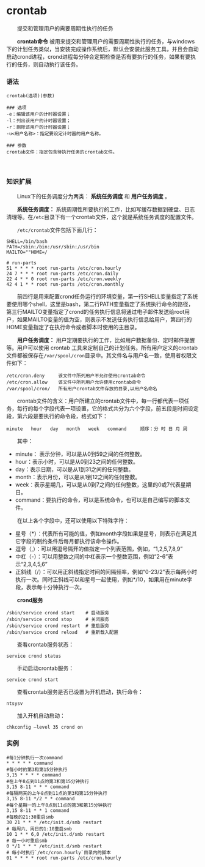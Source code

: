 # crontab

　　提交和管理用户的需要周期性执行的任务

　　**crontab命令** 被用来提交和管理用户的需要周期性执行的任务，与windows下的计划任务类似，当安装完成操作系统后，默认会安装此服务工具，并且会自动启动crond进程，crond进程每分钟会定期检查是否有要执行的任务，如果有要执行的任务，则自动执行该任务。

### 语法

```
crontab(选项)(参数)

### 选项
-e：编辑该用户的计时器设置；
-l：列出该用户的计时器设置；
-r：删除该用户的计时器设置；
-u<用户名称>：指定要设定计时器的用户名称。

### 参数
crontab文件：指定包含待执行任务的crontab文件。
```

　　‍

### 知识扩展

　　Linux下的任务调度分为两类： **系统任务调度** 和 **用户任务调度** 。

　　**系统任务调度：**  系统周期性所要执行的工作，比如写缓存数据到硬盘、日志清理等。在`/etc`​目录下有一个crontab文件，这个就是系统任务调度的配置文件。

　　​`/etc/crontab`​文件包括下面几行：

```
SHELL=/bin/bash
PATH=/sbin:/bin:/usr/sbin:/usr/bin
MAILTO=""HOME=/

# run-parts
51 * * * * root run-parts /etc/cron.hourly
24 7 * * * root run-parts /etc/cron.daily
22 4 * * 0 root run-parts /etc/cron.weekly
42 4 1 * * root run-parts /etc/cron.monthly
```

　　前四行是用来配置crond任务运行的环境变量，第一行SHELL变量指定了系统要使用哪个shell，这里是bash，第二行PATH变量指定了系统执行命令的路径，第三行MAILTO变量指定了crond的任务执行信息将通过电子邮件发送给root用户，如果MAILTO变量的值为空，则表示不发送任务执行信息给用户，第四行的HOME变量指定了在执行命令或者脚本时使用的主目录。

　　**用户任务调度：**  用户定期要执行的工作，比如用户数据备份、定时邮件提醒等。用户可以使用 crontab 工具来定制自己的计划任务。所有用户定义的crontab文件都被保存在`/var/spool/cron`​目录中。其文件名与用户名一致，使用者权限文件如下：

```
/etc/cron.deny     该文件中所列用户不允许使用crontab命令
/etc/cron.allow    该文件中所列用户允许使用crontab命令
/var/spool/cron/   所有用户crontab文件存放的目录,以用户名命名
```

　　crontab文件的含义：用户所建立的crontab文件中，每一行都代表一项任务，每行的每个字段代表一项设置，它的格式共分为六个字段，前五段是时间设定段，第六段是要执行的命令段，格式如下：

```
minute   hour   day   month   week   command     顺序：分 时 日 月 周
```

　　其中：

* minute： 表示分钟，可以是从0到59之间的任何整数。
* hour：表示小时，可以是从0到23之间的任何整数。
* day：表示日期，可以是从1到31之间的任何整数。
* month：表示月份，可以是从1到12之间的任何整数。
* week：表示星期几，可以是从0到7之间的任何整数，这里的0或7代表星期日。
* command：要执行的命令，可以是系统命令，也可以是自己编写的脚本文件。

　　在以上各个字段中，还可以使用以下特殊字符：

* 星号（*）：代表所有可能的值，例如month字段如果是星号，则表示在满足其它字段的制约条件后每月都执行该命令操作。
* 逗号（,）：可以用逗号隔开的值指定一个列表范围，例如，“1,2,5,7,8,9”
* 中杠（-）：可以用整数之间的中杠表示一个整数范围，例如“2-6”表示“2,3,4,5,6”
* 正斜线（/）：可以用正斜线指定时间的间隔频率，例如“0-23/2”表示每两小时执行一次。同时正斜线可以和星号一起使用，例如*/10，如果用在minute字段，表示每十分钟执行一次。

　　**crond服务**

```
/sbin/service crond start    # 启动服务
/sbin/service crond stop     # 关闭服务
/sbin/service crond restart  # 重启服务
/sbin/service crond reload   # 重新载入配置
```

　　查看crontab服务状态：

```
service crond status
```

　　手动启动crontab服务：

```
service crond start
```

　　查看crontab服务是否已设置为开机启动，执行命令：

```
ntsysv
```

　　加入开机自动启动：

```
chkconfig –level 35 crond on
```

### 实例

```
#每1分钟执行一次command
* * * * * command
#每小时的第3和第15分钟执行
3,15 * * * * command
#在上午8点到11点的第3和第15分钟执行
3,15 8-11 * * * command
#每隔两天的上午8点到11点的第3和第15分钟执行
3,15 8-11 */2 * * command
#每个星期一的上午8点到11点的第3和第15分钟执行
3,15 8-11 * * 1 command
#每晚的21:30重启smb
30 21 * * * /etc/init.d/smb restart
# 每周六、周日的1:10重启smb
10 1 * * 6,0 /etc/init.d/smb restart
# 每一小时重启smb
0 */1 * * * /etc/init.d/smb restart
# 每小时执行`/etc/cron.hourly`目录内的脚本
01 * * * * root run-parts /etc/cron.hourly
```

　　‍
